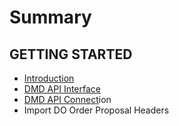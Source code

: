 # Summary

## GETTING STARTED

* [Introduction](README.md)
* [DMD API Interface](dmd-api-interface.md)
* [DMD API Connect](dmd-api-connection.md)ion
* Import DO Order Proposal Headers



